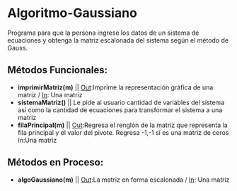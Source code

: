 # Algoritmo-Gaussiano
Programa para que la persona ingrese los datos de un sistema de ecuaciones y obtenga la matriz escalonada del sistema según el método de Gauss.

## Métodos Funcionales:
- **imprimirMatriz(m)** ||  <ins>Out</ins>:Imprime la representación gráfica de una matriz / <ins>In</ins>: Una matriz  
- **sistemaMatriz()** ||  Le pide al usuario cantidad de variables del sistema así como la cantidad de ecuaciones para transformar el sistema a una matriz
- **filaPrincipal(m)** ||  <ins>Out</ins>:Regresa el renglón de la matriz que representa la fila principal y el valor del pivote. Regresa -1,-1 si es una matriz de ceros
 In:Una matriz 
 
## Métodos en Proceso:
- **algoGaussiano(m)** || <ins>Out</ins>:La matriz en forma escalonada / <ins>In</ins>: Una matriz 


